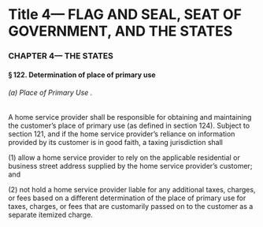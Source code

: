
# Title 4— FLAG AND SEAL, SEAT OF GOVERNMENT, AND THE STATES
### CHAPTER 4— THE STATES
#### § 122. Determination of place of primary use
###### (a) Place of Primary Use .

A home service provider shall be responsible for obtaining and maintaining the customer’s place of primary use (as defined in section 124). Subject to section 121, and if the home service provider’s reliance on information provided by its customer is in good faith, a taxing jurisdiction shall

(1) allow a home service provider to rely on the applicable residential or business street address supplied by the home service provider’s customer; and

(2) not hold a home service provider liable for any additional taxes, charges, or fees based on a different determination of the place of primary use for taxes, charges, or fees that are customarily passed on to the customer as a separate itemized charge.
